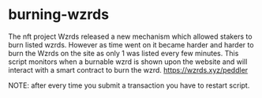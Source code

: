 # burning-wzrds

The nft project Wzrds released a new mechanism which allowed stakers to burn listed wzrds. However as time went on it became harder and harder to burn the Wzrds on the site as only 1 was listed every few minutes. This script monitors when a burnable wzrd is shown upon the website and will interact with a smart contract to burn the wzrd. 
https://wzrds.xyz/peddler 

NOTE: after every time you submit a transaction you have to restart script. 
